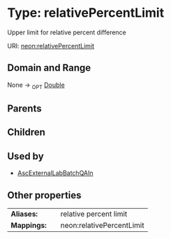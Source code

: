 
# Type: relativePercentLimit


Upper limit for relative percent difference

URI: [neon:relativePercentLimit](https://data.neonscience.org/relativePercentLimit)


## Domain and Range

None ->  <sub>OPT</sub> [Double](types/Double.md)

## Parents


## Children


## Used by

 * [AscExternalLabBatchQAIn](AscExternalLabBatchQAIn.md)

## Other properties

|  |  |  |
| --- | --- | --- |
| **Aliases:** | | relative percent limit |
| **Mappings:** | | neon:relativePercentLimit |

